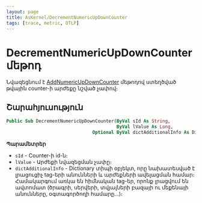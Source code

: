 ```yaml
---
layout: page
title: AsKernel/DecrementNumericUpDownCounter
tags: [trace, metric, OTLP]
---
```


# DecrementNumericUpDownCounter մեթոդ

Նվազեցնում է [AddNumericUpDownCounter](#askerneladdnumericupdowncounter) մեթոդով ստեղծված թվային counter-ի արժեքը նշված չափով։

## Շարահյուսություն

```vb
Public Sub DecrementNumericUpDownCounter(ByVal sId As String,
                                         ByVal lValue As Long,
                                Optional ByVal dictAdditionalInfo As Dictionary)
```

**Պարամետրեր**
* `sId` - Counter-ի id-ն։
* `lValue` - Արժեքի նվազեցման չափը։
* `dictAdditionalInfo` - Dictionary տիպի օբյեկտ, որը նախատեսված է լրացուցիչ tag-երի անունների և արժեքների ավելացման համար։ 
Համակարգում առկա են հիմնական tag-եր, որոնք լրացվում են ավտոմատ (ծրագրի, սերվերի, տվյալների բազայի ու մեքենայի անունները, օգտագործողի համարը...)։